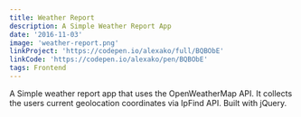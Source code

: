 ```yaml
---
title: Weather Report
description: A Simple Weather Report App
date: '2016-11-03'
image: 'weather-report.png'
linkProject: 'https://codepen.io/alexako/full/BQBObE'
linkCode: 'https://codepen.io/alexako/pen/BQBObE'
tags: Frontend
---
```


A Simple weather report app that uses the OpenWeatherMap API. It collects the users current geolocation coordinates via IpFind API. Built with jQuery.
